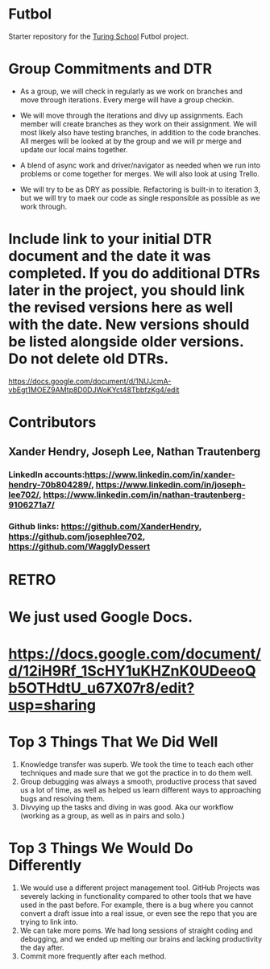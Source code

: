 # Futbol

Starter repository for the [Turing School](https://turing.io/) Futbol project.

# Group Commitments and DTR
- As a group, we will check in regularly as we work on branches and move through iterations. Every merge will have a group checkin.


- We will move through the iterations and divy up assignments. Each member will create branches as they work on their assignment. We will most likely also have testing branches, in addition to the code branches. All merges will be looked at by the group and we will pr merge and update our local mains together.

- A blend of async work and driver/navigator as needed when we run into problems or come together for merges. We will also look at using Trello.

- We will try to be as DRY as possible. Refactoring is built-in to iteration 3, but we will try to maek our code as single responsible as possible as we work through.

# Include link to your initial DTR document and the date it was completed. If you do additional DTRs later in the project, you should link the revised versions here as well with the date. New versions should be listed alongside older versions. Do not delete old DTRs. 
https://docs.google.com/document/d/1NUJcmA-vbEgt1MOEZ9AMtp8D0DJWoKYct48TbbfzKg4/edit

# Contributors
## Xander Hendry, Joseph Lee, Nathan Trautenberg
### LinkedIn accounts:https://www.linkedin.com/in/xander-hendry-70b804289/, https://www.linkedin.com/in/joseph-lee702/, https://www.linkedin.com/in/nathan-trautenberg-9106271a7/
### Github links: https://github.com/XanderHendry, https://github.com/josephlee702, https://github.com/WagglyDessert

# RETRO

# We just used Google Docs.
# https://docs.google.com/document/d/12iH9Rf_1ScHY1uKHZnK0UDeeoQb5OTHdtU_u67X07r8/edit?usp=sharing

# Top 3 Things That We Did Well
1. Knowledge transfer was superb. We took the time to teach each other techniques and made sure that we got the practice in to do them well.
2. Group debugging was always a smooth, productive process that saved us a lot of time, as well as helped us learn different ways to approaching bugs and resolving them.
3. Divvying up the tasks and diving in was good. Aka our workflow (working as a group, as well as in pairs and solo.)

# Top 3 Things We Would Do Differently
1. We would use a different project management tool. GitHub Projects was severely lacking in functionality compared to other tools that we have used in the past before. For example, there is a bug where you cannot convert a draft issue into a real issue, or even see the repo that you are trying to link into.
2. We can take more poms. We had long sessions of straight coding and debugging, and we ended up melting our brains and lacking productivity the day after.
3. Commit more frequently after each method. 
